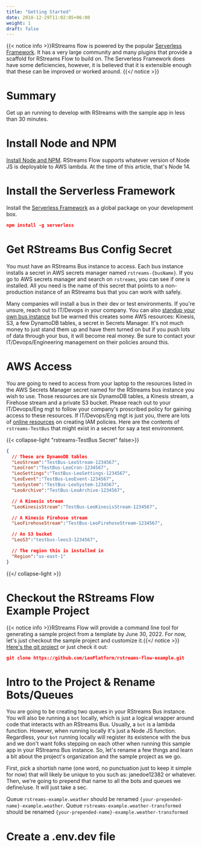 ```yaml
---
title: "Getting Started"
date: 2018-12-29T11:02:05+06:00
weight: 1
draft: false
---
```


{{< notice info >}}RStreams flow is powered by the popular [Serverless Framework](https://www.serverless.com/).  It has a very large
community and many plugins that provide a scaffold for RStreams Flow to build on.  The Serverless Framework does have some
deficiencies, however, it is believed that it is extensible enough that these can be improved or worked around.
{{</ notice >}}

# Summary
Get up an running to develop with RStreams with the sample app in less than 30 minutes.

# Install Node and NPM
[Install Node and NPM](https://docs.npmjs.com/downloading-and-installing-node-js-and-npm).
RStreams Flow supports whatever version of Node JS is deployable to AWS lambda. At the time of this article,
that's Node 14.

# Install the Serverless Framework
Install the [Serverless Framework](https://www.serverless.com/framework/docs/getting-started) as a global package on your development box.

```json 
npm install -g serverless
```

# Get RStreams Bus Config Secret
You must have an RStreams Bus instance to access.  Each bus instance installs a secret in AWS secrets manager named `rstreams-{busName}`.
If you go to AWS secrets manager and search on `rstreams`, you can see if one is installed.  All you need is the name of this
secret that points to a non-production instance of an RStreams bus that you can work with safely.

Many companies will install a bus in their dev or test environments.  If 
you're unsure, reach out to IT/Devops in your company. You can also [standup your own bus instance](../../rstreams-bus/getting-started) but be warned this
creates some AWS resources: Kinesis, S3, a few DynamoDB tables, a secret in Secrets Manager.  It's not much money to just
stand them up and have them turned on but if you push lots of data through your bus, it will become real money.  Be sure
to contact your IT/Devops/Engineering management on their policies around this.

# AWS Access
You are going to need to access from your laptop to the resources listed in the AWS Secrets Manager secret named for the RStreams
bus instance you wish to use.  Those resources are six DynamoDB tables, a Kinesis stream, a Firehose stream and a private S3 bucket.  Please
reach out to your IT/Devops/Eng mgt to follow your company's proscribed policy for gaining access to these resources.  If
IT/Devops/Eng mgt is just you, there are lots of [online resources](https://docs.aws.amazon.com/cli/latest/userguide/getting-started-prereqs.html) 
on creating IAM policies.  Here are the contents of `rstreams-TestBus` that might exist in a secret for say a test environment.

{{< collapse-light "rstreams-TestBus Secret" false>}}
```json {linenos=inline,anchorlinenos=true,lineanchors=rstreamsconfigsecret}
{
  // These are DynamoDB tables
  "LeoStream":"TestBus-LeoStream-1234567",
  "LeoCron":"TestBus-LeoCron-1234567",
  "LeoSettings":"TestBus-LeoSettings-1234567",
  "LeoEvent":"TestBus-LeoEvent-1234567",
  "LeoSystem":"TestBus-LeoSystem-1234567",
  "LeoArchive":"TestBus-LeoArchive-1234567",

  // A Kinesis stream
  "LeoKinesisStream":"TestBus-LeoKinesisStream-1234567",

  // A Kinesis Firehose stream
  "LeoFirehoseStream":"TestBus-LeoFirehoseStream-1234567",

  // An S3 bucket
  "LeoS3":"testbus-leos3-1234567",

  // The region this is installed in
  "Region":"us-east-1"
}
```
{{</ collapse-light >}}

# Checkout the RStreams Flow Example Project
{{< notice info >}}RStreams Flow will provide a command line tool for generating a sample project from a template by June 30, 2022.
For now, let's just checkout the sample project and customize it.{{</ notice >}}
[Here's the git project](https://github.com/LeoPlatform/rstreams-flow-example) or just check it out:
```json
git clone https://github.com/LeoPlatform/rstreams-flow-example.git
```
 # Intro to the Project & Rename Bots/Queues
You are going to be creating two queues in your RStreams Bus instance.  You will also be running a `bot` locally, which is just a 
logical wrapper around code that interacts with an RStreams Bus.  Usually, a `bot` is a lambda function.  However, when running
locally it's just a Node JS function.  Regardless, your `bot` running locally will register its existence with the bus and we
don't want folks stepping on each other when running this sample app in your RStreams Bus instance.  So, let's rename a few things
and learn a bit about the project's organization and the sample project as we go.

First, pick a shortish name (one word, no punctuation just to keep it simple for now) that will likely be unique to you such 
as: janedoe12382 or whatever.  Then, we're going to prepend that name to all the bots and queues we define/use. It will just take a sec.

Queue `rstreams-example.weather` should be renamed `{your-prepended-name}-example.weather`.
Queue `rstreams-example.weather-transformed` should be renamed `{your-prepended-name}-example.weather-transformed`

# Create a .env.dev file
